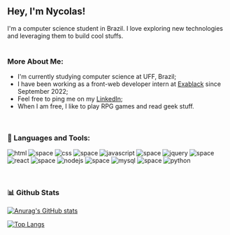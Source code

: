 ## Hey, I'm Nycolas!

I'm a computer science student in Brazil. I love exploring new technologies and leveraging them to build cool stuffs.
<br/>
<br/>
  
### More About Me:

- I'm currently studying computer science at UFF, Brazil;
- I have been working as a front-web developer intern at [Exablack](https://www.linkedin.com/company/exablack/) since September 2022;
- Feel free to ping me on my [LinkedIn](https://www.linkedin.com/in/nycolas-felipe-0448b6150/);
- When I am free, I like to play RPG games and read geek stuff.

<br>

### 🔨 Languages and Tools:
![html](https://user-images.githubusercontent.com/71052352/168397010-dff8cf39-1f0e-47b5-ad8a-95f603fde470.png)
![space](https://user-images.githubusercontent.com/71052352/168397384-e1576a6a-530c-4c3d-a2bf-c49bf1e8a07b.png)
![css](https://user-images.githubusercontent.com/71052352/168397022-65b98a9b-bbf2-46d3-80c4-06fcab29b9d4.png)
![space](https://user-images.githubusercontent.com/71052352/168397384-e1576a6a-530c-4c3d-a2bf-c49bf1e8a07b.png)
![javascript](https://user-images.githubusercontent.com/71052352/168397032-bfb368c6-f81c-4ba0-82bc-0df7a8bfa86e.png)
![space](https://user-images.githubusercontent.com/71052352/168397384-e1576a6a-530c-4c3d-a2bf-c49bf1e8a07b.png)
![jquery](https://user-images.githubusercontent.com/71052352/193496573-c4f68692-bd7e-4734-b691-1035edb6cf11.png)
![space](https://user-images.githubusercontent.com/71052352/168397384-e1576a6a-530c-4c3d-a2bf-c49bf1e8a07b.png)
![react](https://user-images.githubusercontent.com/71052352/193496818-8514be69-5604-4cba-b068-da472e982667.png)
![space](https://user-images.githubusercontent.com/71052352/168397384-e1576a6a-530c-4c3d-a2bf-c49bf1e8a07b.png)
![nodejs](https://user-images.githubusercontent.com/71052352/176318449-270cfda1-be0b-4f2c-a3c1-a9cbcd4917e3.png)
![space](https://user-images.githubusercontent.com/71052352/168397384-e1576a6a-530c-4c3d-a2bf-c49bf1e8a07b.png)
![mysql](https://user-images.githubusercontent.com/71052352/176318656-e8b5a28a-f4a0-4c6c-bd88-24705f567608.png)
![space](https://user-images.githubusercontent.com/71052352/168397384-e1576a6a-530c-4c3d-a2bf-c49bf1e8a07b.png)
![python](https://user-images.githubusercontent.com/71052352/193496420-1edc04f5-63af-43a6-b4bf-d90c4b35b7fa.png)





<br>


### 📊 Github Stats
<a href='https://github.com/nycolasfelipe/github-stats-transparent'>

![Anurag's GitHub stats](https://github-readme-stats.vercel.app/api?username=nycolasfelipe&hide=prs,issues&show_icons=true&theme=codeSTACKr)

[![Top Langs](https://github-readme-stats.vercel.app/api/top-langs/?username=nycolasfelipe&hide=yacc,game%20maker%20language,&layout=compact&theme=codeSTACKr)](https://github.com/nycolasfelipe/github-readme-stats)
